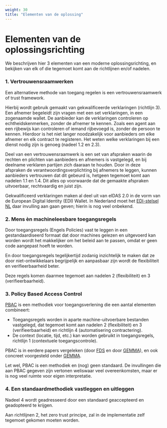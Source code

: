 ```yaml
---
weight: 30
title: "Elementen van de oplossing"
---
```


# Elementen van de oplossingsrichting

We beschrijven hier 3 elementen van een moderne oplossingsrichting, en bekijken van elk of die tegemoet komt aan
de richtlijnen en/of nadelen.

### 1. Vertrouwensraamwerken
Een alternatieve methode van toegang regelen is een vertrouwensraamwerk of trust framework.

Hierbij wordt gebruik gemaakt van gekwalificeerde verklaringen (richtlijn 3).
Een afnemer begeleidt zijn vragen met een set verklaringen, in een zogenaamde wallet. De aanbieder kan de verklaringen controleren
op echtheidskenmerken, zonder de afnemer te kennen. Zoals een agent aan een rijbewijs kan controleren of iemand rijbevoegd is, zonder
de persoon te kennen. Hierdoor is het niet langer noodzakelijk voor aanbieders om elke afnemer en elk contract te registeren. 
Het weten welke verklaringen bij een dienst nodig zijn is genoeg (nadeel 1.2 en 2.3).

Deel van een vertrouwensraamwerk is een set van afspraken waarin de rechten en plichten van aanbieders en afnemers is vastgelegd,
en bij deelname verklaren partijen zich daaraan te houden. Door in deze afspraken de verantwoordingsverplichting bij afnemers
te leggen, kunnen aanbieders vertrouwen dat dit gebeurd is, hetgeen tegemoet komt aan nadelen 1.1 en 1.4. 
Dit alles op voorwaarde dat de gemaakte afspraken uitvoerbaar, rechtvaardig en juist zijn.

Gekwalificeerd verklaringen maken al deel uit van eIDAS 2.0 in de vorm van de European Digital Identity (EDI) Wallet.
In Nederland moet het [EDI-stelsel NL](https://www.digitaleoverheid.nl/overzicht-van-alle-onderwerpen/identiteit/id-wallet/) daar invulling aan gaan geven; hierin is nog veel onbekend.

### 2. Mens &egrave;n machineleesbare toegangsregels
Door toegangsregels (Engels Policies) vast te leggen in een gestandaardiseerd formaat dat door machines gelezen en uitgevoerd kan worden
wordt het makkelijker om het beleid aan te passen, omdat er geen code aangepast hoeft te worden.

En door toegangsregels tegelijkertijd zodanig inzichtelijk te maken dat ze door niet-ontwikkelaars begrijpelijk en aanpasbaar zijn
wordt de flexibiliteit en verifieerbaarheid beter.

Deze regels komen daarmee tegemoet aan nadelen 2 (flexibiliteit) en 3 (verifieerbaarheid).

### 3. Policy Based Access Control
[PBAC](/docs/5.architectuur/standaarden/pbac) is een methodiek voor toegangsverlening die een aantal elementen combineert:
- Toegangsregels worden in aparte machine-uitvoerbare bestanden vastgelegd, dat tegemoet komt aan nadelen 2 (flexibiliteit) en 3 (verifieerbaarheid) en richtlijn 4 (automatisering contractering).
- De context (locatie, tijd, etc.) kan worden gebruikt in toegangsregels, richtlijn 1 (contextuele toegangscontrole).

PBAC is in eerdere papers vergeleken (door [FDS](https://federatief.datastelsel.nl/kennisbank/pbac/#hoe-werkt-pbac-over-verschillende-organisaties-in-een-federatief-datastelsel) en door [GEMMA](https://www.gemmaonline.nl/wiki/WMA_RBAC_ABAC_en_PBAC)), en ook
concreet voorgesteld onder [GEMMA](https://www.gemmaonline.nl/wiki/WMA_Informatiearchitectuur).

Let wel, PBAC is een methodiek en (nog) geen standaard.
De invullingen die aan PBAC gegeven zijn vertonen weliswaar veel overeenkomsten, maar er is nog veel ruimte voor
eigen interpretatie.

### 4. Een standaardmethodiek vastleggen en uitleggen
Nadeel 4 wordt geadresseerd door een standaard geaccepteerd en geadopteerd te krijgen.

Aan richtlijnen 2, het zero trust principe, zal in de implementatie zelf tegemoet gekomen moeten worden.